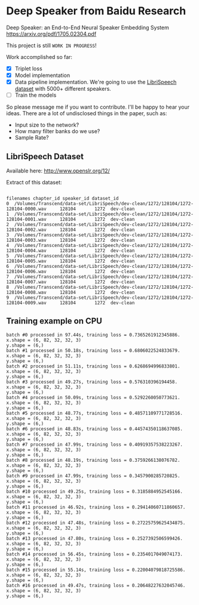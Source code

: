 # Deep Speaker from Baidu Research
Deep Speaker: an End-to-End Neural Speaker Embedding System https://arxiv.org/pdf/1705.02304.pdf

This project is still `WORK IN PROGRESS`!

Work accomplished so far:
- [x] Triplet loss
- [x] Model implementation
- [x] Data pipeline implementation. We're going to use the [LibriSpeech dataset](http://www.openslr.org/12/) with 5000+ different speakers.
- [ ] Train the models 

So please message me if you want to contribute. I'll be happy to hear your ideas. There are a lot of undisclosed things in the paper, such as:

- Input size to the network?
- How many filter banks do we use?
- Sample Rate?

## LibriSpeech Dataset

Available here: http://www.openslr.org/12/

Extract of this dataset:

```
                                                                            filenames chapter_id speaker_id dataset_id
0  /Volumes/Transcend/data-set/LibriSpeech/dev-clean/1272/128104/1272-128104-0000.wav     128104       1272  dev-clean
1  /Volumes/Transcend/data-set/LibriSpeech/dev-clean/1272/128104/1272-128104-0001.wav     128104       1272  dev-clean
2  /Volumes/Transcend/data-set/LibriSpeech/dev-clean/1272/128104/1272-128104-0002.wav     128104       1272  dev-clean
3  /Volumes/Transcend/data-set/LibriSpeech/dev-clean/1272/128104/1272-128104-0003.wav     128104       1272  dev-clean
4  /Volumes/Transcend/data-set/LibriSpeech/dev-clean/1272/128104/1272-128104-0004.wav     128104       1272  dev-clean
5  /Volumes/Transcend/data-set/LibriSpeech/dev-clean/1272/128104/1272-128104-0005.wav     128104       1272  dev-clean
6  /Volumes/Transcend/data-set/LibriSpeech/dev-clean/1272/128104/1272-128104-0006.wav     128104       1272  dev-clean
7  /Volumes/Transcend/data-set/LibriSpeech/dev-clean/1272/128104/1272-128104-0007.wav     128104       1272  dev-clean
8  /Volumes/Transcend/data-set/LibriSpeech/dev-clean/1272/128104/1272-128104-0008.wav     128104       1272  dev-clean
9  /Volumes/Transcend/data-set/LibriSpeech/dev-clean/1272/128104/1272-128104-0009.wav     128104       1272  dev-clean
```

## Training example on CPU

```
batch #0 processed in 97.44s, training loss = 0.7365261912345886.
x.shape = (6, 82, 32, 32, 3)
y.shape = (6,)
batch #1 processed in 50.18s, training loss = 0.6806022524833679.
x.shape = (6, 82, 32, 32, 3)
y.shape = (6,)
batch #2 processed in 51.11s, training loss = 0.6268694996833801.
x.shape = (6, 82, 32, 32, 3)
y.shape = (6,)
batch #3 processed in 49.27s, training loss = 0.576310396194458.
x.shape = (6, 82, 32, 32, 3)
y.shape = (6,)
batch #4 processed in 50.09s, training loss = 0.5292260050773621.
x.shape = (6, 82, 32, 32, 3)
y.shape = (6,)
batch #5 processed in 48.77s, training loss = 0.48571109771728516.
x.shape = (6, 82, 32, 32, 3)
y.shape = (6,)
batch #6 processed in 48.83s, training loss = 0.44574350118637085.
x.shape = (6, 82, 32, 32, 3)
y.shape = (6,)
batch #7 processed in 47.99s, training loss = 0.40919357538223267.
x.shape = (6, 82, 32, 32, 3)
y.shape = (6,)
batch #8 processed in 48.19s, training loss = 0.3759266138076782.
x.shape = (6, 82, 32, 32, 3)
y.shape = (6,)
batch #9 processed in 47.99s, training loss = 0.3457900285720825.
x.shape = (6, 82, 32, 32, 3)
y.shape = (6,)
batch #10 processed in 49.25s, training loss = 0.3185884952545166.
x.shape = (6, 82, 32, 32, 3)
y.shape = (6,)
batch #11 processed in 46.92s, training loss = 0.29414060711860657.
x.shape = (6, 82, 32, 32, 3)
y.shape = (6,)
batch #12 processed in 47.48s, training loss = 0.27225759625434875.
x.shape = (6, 82, 32, 32, 3)
y.shape = (6,)
batch #13 processed in 47.80s, training loss = 0.2527392506599426.
x.shape = (6, 82, 32, 32, 3)
y.shape = (6,)
batch #14 processed in 56.45s, training loss = 0.2354017049074173.
x.shape = (6, 82, 32, 32, 3)
y.shape = (6,)
batch #15 processed in 55.14s, training loss = 0.22004079818725586.
x.shape = (6, 82, 32, 32, 3)
y.shape = (6,)
batch #16 processed in 49.47s, training loss = 0.20648227632045746.
x.shape = (6, 82, 32, 32, 3)
y.shape = (6,)
```
